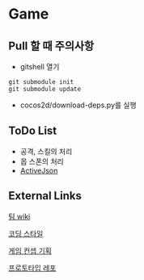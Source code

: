 # Game

Pull 할 때 주의사항
----
* gitshell 열기
```
git submodule init
git submodule update
```

* cocos2d/download-deps.py를 실행


ToDo List
----
* 공격, 스킬의 처리
* 몹 스폰의 처리
* [ActiveJson](https://github.com/SubwayRocketTeam/ActiveJson)


External Links
----

[팀 wiki](https://github.com/SubwayRocketTeam/documents/wiki)

[코딩 스타일](https://github.com/SubwayRocketTeam/game/tree/master/doc/style)

[게임 컨셉 기획](https://github.com/SubwayRocketTeam/documents/wiki/%EA%B2%8C%EC%9E%84-%EC%BB%A8%EC%85%89-%EA%B8%B0%ED%9A%8D)

[프로토타입 레포](https://github.com/SubwayRocketTeam/Prototype)
